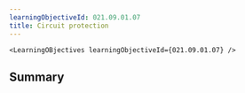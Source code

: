 ```yaml
---
learningObjectiveId: 021.09.01.07
title: Circuit protection
---
```


```tsx eval
<LearningOBjectives learningObjectiveId={021.09.01.07} />
```

## Summary
